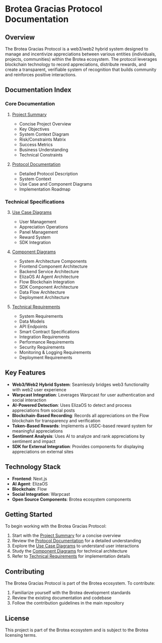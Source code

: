 # Brotea Gracias Protocol Documentation

## Overview

The Brotea Gracias Protocol is a web3/web2 hybrid system designed to manage and incentivize appreciations between various entities (individuals, projects, communities) within the Brotea ecosystem. The protocol leverages blockchain technology to record appreciations, distribute rewards, and create a transparent, verifiable system of recognition that builds community and reinforces positive interactions.

## Documentation Index

### Core Documentation

1. [Project Summary](01_project_summary.md)
   - Concise Project Overview
   - Key Objectives
   - System Context Diagram
   - Risk/Constraints Matrix
   - Success Metrics
   - Business Understanding
   - Technical Constraints

2. [Protocol Documentation](02_protocol_documentation.md)
   - Detailed Protocol Description
   - System Context
   - Use Case and Component Diagrams
   - Implementation Roadmap

### Technical Specifications

3. [Use Case Diagrams](03_use_case_diagrams.md)
   - User Management
   - Appreciation Operations
   - Panel Management
   - Reward System
   - SDK Integration

4. [Component Diagrams](04_component_diagrams.md)
   - System Architecture Components
   - Frontend Component Architecture
   - Backend Service Architecture
   - ElizaOS AI Agent Architecture
   - Flow Blockchain Integration
   - SDK Component Architecture
   - Data Flow Architecture
   - Deployment Architecture

5. [Technical Requirements](05_technical_requirements.md)
   - System Requirements
   - Data Models
   - API Endpoints
   - Smart Contract Specifications
   - Integration Requirements
   - Performance Requirements
   - Security Requirements
   - Monitoring & Logging Requirements
   - Deployment Requirements

## Key Features

- **Web3/Web2 Hybrid System**: Seamlessly bridges web3 functionality with web2 user experience
- **Warpcast Integration**: Leverages Warpcast for user authentication and social interaction
- **AI-Powered Detection**: Uses ElizaOS to detect and process appreciations from social posts
- **Blockchain-Based Recording**: Records all appreciations on the Flow blockchain for transparency and verification
- **Token-Based Rewards**: Implements a USDC-based reward system for meaningful appreciations
- **Sentiment Analysis**: Uses AI to analyze and rank appreciations by sentiment and impact
- **SDK for External Integration**: Provides components for displaying appreciations on external sites

## Technology Stack

- **Frontend**: Next.js
- **AI Agent**: ElizaOS
- **Blockchain**: Flow
- **Social Integration**: Warpcast
- **Open Source Components**: Brotea ecosystem components

## Getting Started

To begin working with the Brotea Gracias Protocol:

1. Start with the [Project Summary](01_project_summary.md) for a concise overview
2. Review the [Protocol Documentation](02_protocol_documentation.md) for a detailed understanding
3. Explore the [Use Case Diagrams](03_use_case_diagrams.md) to understand user interactions
4. Study the [Component Diagrams](04_component_diagrams.md) for technical architecture
5. Refer to [Technical Requirements](05_technical_requirements.md) for implementation details

## Contributing

The Brotea Gracias Protocol is part of the Brotea ecosystem. To contribute:

1. Familiarize yourself with the Brotea development standards
2. Review the existing documentation and codebase
3. Follow the contribution guidelines in the main repository

## License

This project is part of the Brotea ecosystem and is subject to the Brotea licensing terms.
